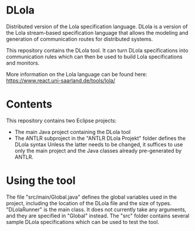# DLola
Distributed version of the Lola specification language.
DLola is a version of the Lola stream-based specification language that allows the modeling and generation of communication routes for distributed systems.

This repository contains the DLola tool. It can turn DLola specifications into communication rules which can then be used to build Lola specifications and monitors.

More information on the Lola language can be found here:
https://www.react.uni-saarland.de/tools/lola/

# Contents
This repository contains two Eclipse projects:
- The main Java project containing the DLola tool 
- The ANTLR subproject in the "ANTLR DLola Projekt" folder defines the DLola syntax
Unless the latter needs to be changed, it suffices to use only the main project and the Java classes already pre-generated by ANTLR.

# Using the tool
The file "src/main/Global.java" defines the global variables used in the project, including the location of the DLola file and the size of types.
"DLolaRunner" is the main class. It does not currently take any arguments, and they are specified in "Global" instead.
The "src" folder contains several sample DLola specifications which can be used to test the tool.
